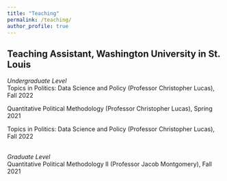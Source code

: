 ```yaml
---
title: "Teaching"
permalink: /teaching/
author_profile: true
---
```



## Teaching Assistant, Washington University in St. Louis

*Undergraduate Level*
<br>
Topics in Politics: Data Science and Policy (Professor Christopher Lucas), Fall 2022 

Quantitative Political Methodology (Professor Christopher Lucas), Spring 2021 

Topics in Politics: Data Science and Policy (Professor Christopher Lucas), Fall 2022
<br>
<br>

*Graduate Level*
<br>
Quantitative Political Methodology II (Professor Jacob Montgomery), Fall 2021
